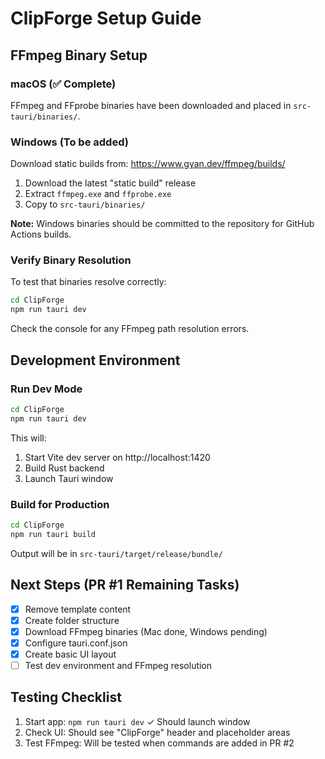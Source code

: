 # ClipForge Setup Guide

## FFmpeg Binary Setup

### macOS (✅ Complete)
FFmpeg and FFprobe binaries have been downloaded and placed in `src-tauri/binaries/`.

### Windows (To be added)
Download static builds from: https://www.gyan.dev/ffmpeg/builds/
1. Download the latest "static build" release
2. Extract `ffmpeg.exe` and `ffprobe.exe`
3. Copy to `src-tauri/binaries/`

**Note:** Windows binaries should be committed to the repository for GitHub Actions builds.

### Verify Binary Resolution
To test that binaries resolve correctly:
```bash
cd ClipForge
npm run tauri dev
```

Check the console for any FFmpeg path resolution errors.

## Development Environment

### Run Dev Mode
```bash
cd ClipForge
npm run tauri dev
```

This will:
1. Start Vite dev server on http://localhost:1420
2. Build Rust backend
3. Launch Tauri window

### Build for Production
```bash
cd ClipForge
npm run tauri build
```

Output will be in `src-tauri/target/release/bundle/`

## Next Steps (PR #1 Remaining Tasks)

- [x] Remove template content
- [x] Create folder structure  
- [x] Download FFmpeg binaries (Mac done, Windows pending)
- [x] Configure tauri.conf.json
- [x] Create basic UI layout
- [ ] Test dev environment and FFmpeg resolution

## Testing Checklist

1. Start app: `npm run tauri dev` ✓ Should launch window
2. Check UI: Should see "ClipForge" header and placeholder areas
3. Test FFmpeg: Will be tested when commands are added in PR #2

